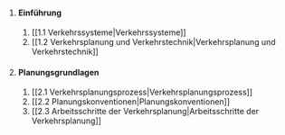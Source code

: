 1. #### Einführung
	1.   [[1.1 Verkehrssysteme|Verkehrssysteme]]
	2.  [[1.2 Verkehrsplanung und Verkehrstechnik|Verkehrsplanung und Verkehrstechnik]]

2. #### Planungsgrundlagen
	1. [[2.1 Verkehrsplanungsprozess|Verkehrsplanungsprozess]]
	2. [[2.2 Planungskonventionen|Planungskonventionen]]
	3. [[2.3 Arbeitsschritte der Verkehrsplanung|Arbeitsschritte der Verkehrsplanung]]

